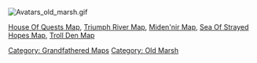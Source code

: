 ![](Avatars_old_marsh.gif "Avatars_old_marsh.gif")

[House Of Quests Map](House_Of_Quests_Map "wikilink"), [Triumph River
Map](Triumph_River_Map "wikilink"), [Miden'nir
Map](Miden'nir_Map "wikilink"), [Sea Of Strayed Hopes
Map](Sea_Of_Strayed_Hopes_Map "wikilink"), [Troll Den
Map](Troll_Den_Map "wikilink")

[Category: Grandfathered Maps](Category:_Grandfathered_Maps "wikilink")
[Category: Old Marsh](Category:_Old_Marsh "wikilink")
